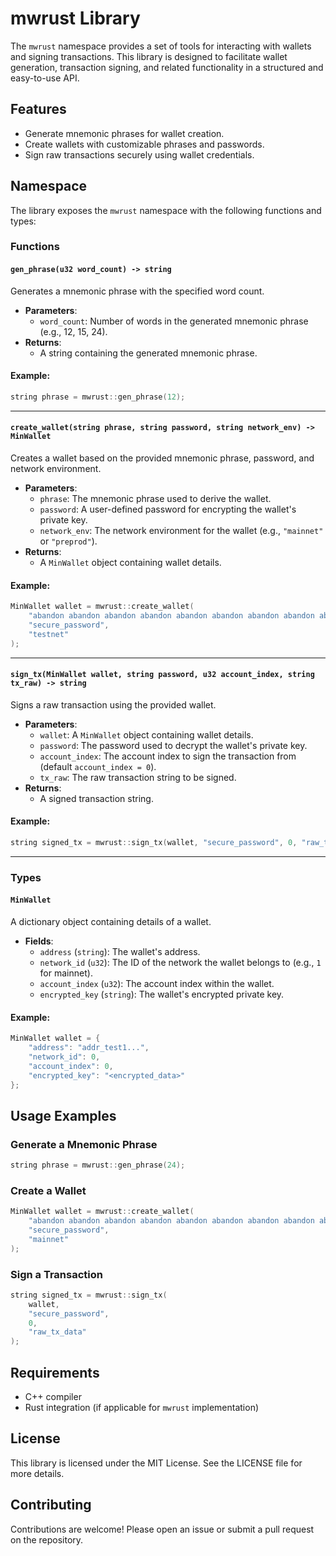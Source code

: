# mwrust Library

The `mwrust` namespace provides a set of tools for interacting with wallets and signing transactions. This library is designed to facilitate wallet generation, transaction signing, and related functionality in a structured and easy-to-use API.

## Features

- Generate mnemonic phrases for wallet creation.
- Create wallets with customizable phrases and passwords.
- Sign raw transactions securely using wallet credentials.

## Namespace

The library exposes the `mwrust` namespace with the following functions and types:

### Functions

#### `gen_phrase(u32 word_count) -> string`
Generates a mnemonic phrase with the specified word count.

- **Parameters**:
    - `word_count`: Number of words in the generated mnemonic phrase (e.g., 12, 15, 24).
- **Returns**:
    - A string containing the generated mnemonic phrase.

#### Example:
```cpp
string phrase = mwrust::gen_phrase(12);
```

---

#### `create_wallet(string phrase, string password, string network_env) -> MinWallet`
Creates a wallet based on the provided mnemonic phrase, password, and network environment.

- **Parameters**:
    - `phrase`: The mnemonic phrase used to derive the wallet.
    - `password`: A user-defined password for encrypting the wallet's private key.
    - `network_env`: The network environment for the wallet (e.g., `"mainnet"` or `"preprod"`).
- **Returns**:
    - A `MinWallet` object containing wallet details.

#### Example:
```cpp
MinWallet wallet = mwrust::create_wallet(
    "abandon abandon abandon abandon abandon abandon abandon abandon abandon abandon abandon about",
    "secure_password",
    "testnet"
);
```

---

#### `sign_tx(MinWallet wallet, string password, u32 account_index, string tx_raw) -> string`
Signs a raw transaction using the provided wallet.

- **Parameters**:
    - `wallet`: A `MinWallet` object containing wallet details.
    - `password`: The password used to decrypt the wallet's private key.
    - `account_index`: The account index to sign the transaction from (default `account_index = 0`).
    - `tx_raw`: The raw transaction string to be signed.
- **Returns**:
    - A signed transaction string.

#### Example:
```cpp
string signed_tx = mwrust::sign_tx(wallet, "secure_password", 0, "raw_tx_data");
```

---

### Types

#### `MinWallet`
A dictionary object containing details of a wallet.

- **Fields**:
    - `address` (`string`): The wallet's address.
    - `network_id` (`u32`): The ID of the network the wallet belongs to (e.g., `1` for mainnet).
    - `account_index` (`u32`): The account index within the wallet.
    - `encrypted_key` (`string`): The wallet's encrypted private key.

#### Example:
```cpp
MinWallet wallet = {
    "address": "addr_test1...",
    "network_id": 0,
    "account_index": 0,
    "encrypted_key": "<encrypted_data>"
};
```

## Usage Examples

### Generate a Mnemonic Phrase
```cpp
string phrase = mwrust::gen_phrase(24);
```

### Create a Wallet
```cpp
MinWallet wallet = mwrust::create_wallet(
    "abandon abandon abandon abandon abandon abandon abandon abandon abandon abandon abandon about",
    "secure_password",
    "mainnet"
);
```

### Sign a Transaction
```cpp
string signed_tx = mwrust::sign_tx(
    wallet,
    "secure_password",
    0,
    "raw_tx_data"
);
```

## Requirements
- C++ compiler
- Rust integration (if applicable for `mwrust` implementation)

## License
This library is licensed under the MIT License. See the LICENSE file for more details.

## Contributing
Contributions are welcome! Please open an issue or submit a pull request on the repository.

